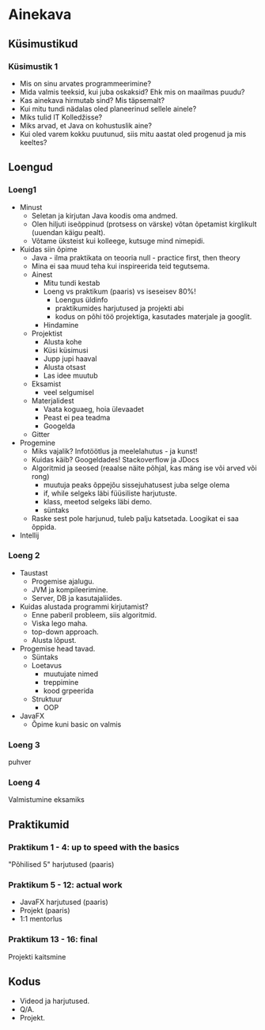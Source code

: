 # Ainekava

## Küsimustikud

### Küsimustik 1

- Mis on sinu arvates programmeerimine?
- Mida valmis teeksid, kui juba oskaksid? Ehk mis on maailmas puudu?
- Kas ainekava hirmutab sind? Mis täpsemalt?
- Kui mitu tundi nädalas oled planeerinud sellele ainele?
- Miks tulid IT Kolledžisse?
- Miks arvad, et Java on kohustuslik aine?
- Kui oled varem kokku puutunud, siis mitu aastat oled progenud ja mis keeltes?

## Loengud

### Loeng1

- Minust
  - Seletan ja kirjutan Java koodis oma andmed.
  - Olen hiljuti iseõppinud (protsess on värske) võtan õpetamist kirglikult (uuendan käigu pealt).
  - Võtame üksteist kui kolleege, kutsuge mind nimepidi.
- Kuidas siin õpime
  - Java - ilma praktikata on teooria null - practice first, then theory
  - Mina ei saa muud teha kui inspireerida teid tegutsema.
  - Ainest
    - Mitu tundi kestab
    - Loeng vs praktikum (paaris) vs iseseisev 80%!
      - Loengus üldinfo
      - praktikumides harjutused ja projekti abi
      - kodus on põhi töö projektiga, kasutades materjale ja googlit.
    - Hindamine
  - Projektist
    - Alusta kohe
    - Küsi küsimusi
    - Jupp jupi haaval
    - Alusta otsast
    - Las idee muutub
  - Eksamist
    - veel selgumisel
  - Materjalidest
    - Vaata koguaeg, hoia ülevaadet
    - Peast ei pea teadma
    - Googelda
  - Gitter
- Progemine
  - Miks vajalik? Infotöötlus ja meelelahutus - ja kunst!
  - Kuidas käib? Googeldades! Stackoverflow ja JDocs
  - Algoritmid ja seosed (reaalse näite põhjal, kas mäng ise või arved või rong)
    - muutuja peaks õppejõu sissejuhatusest juba selge olema
    - if, while selgeks läbi füüsiliste harjutuste.
    - klass, meetod selgeks läbi demo.
    - süntaks
  - Raske sest pole harjunud, tuleb palju katsetada. Loogikat ei saa õppida.
- Intellij

### Loeng 2

- Taustast
  - Progemise ajalugu.
  - JVM ja kompileerimine.
  - Server, DB ja kasutajaliides.
- Kuidas alustada programmi kirjutamist?
  - Enne paberil probleem, siis algoritmid.
  - Viska lego maha.
  - top-down approach.
  - Alusta lõpust.
- Progemise head tavad.
  - Süntaks
  - Loetavus
    - muutujate nimed
    - treppimine
    - kood grpeerida
  - Struktuur
    - OOP
- JavaFX
  - Õpime kuni basic on valmis

### Loeng 3

puhver

### Loeng 4

Valmistumine eksamiks

## Praktikumid

### Praktikum 1 - 4: up to speed with the basics

"Põhilised 5" harjutused (paaris)

### Praktikum 5 - 12: actual work

- JavaFX harjutused (paaris)
- Projekt (paaris)
- 1:1 mentorlus

### Praktikum 13 - 16: final

Projekti kaitsmine

## Kodus

- Videod ja harjutused.
- Q/A.
- Projekt.
